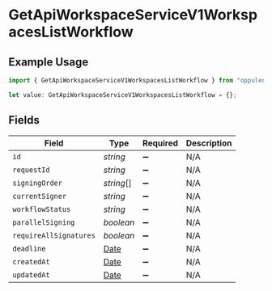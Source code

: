 # GetApiWorkspaceServiceV1WorkspacesListWorkflow

## Example Usage

```typescript
import { GetApiWorkspaceServiceV1WorkspacesListWorkflow } from "oppulence-backend-sdk/models/operations";

let value: GetApiWorkspaceServiceV1WorkspacesListWorkflow = {};
```

## Fields

| Field                                                                                         | Type                                                                                          | Required                                                                                      | Description                                                                                   |
| --------------------------------------------------------------------------------------------- | --------------------------------------------------------------------------------------------- | --------------------------------------------------------------------------------------------- | --------------------------------------------------------------------------------------------- |
| `id`                                                                                          | *string*                                                                                      | :heavy_minus_sign:                                                                            | N/A                                                                                           |
| `requestId`                                                                                   | *string*                                                                                      | :heavy_minus_sign:                                                                            | N/A                                                                                           |
| `signingOrder`                                                                                | *string*[]                                                                                    | :heavy_minus_sign:                                                                            | N/A                                                                                           |
| `currentSigner`                                                                               | *string*                                                                                      | :heavy_minus_sign:                                                                            | N/A                                                                                           |
| `workflowStatus`                                                                              | *string*                                                                                      | :heavy_minus_sign:                                                                            | N/A                                                                                           |
| `parallelSigning`                                                                             | *boolean*                                                                                     | :heavy_minus_sign:                                                                            | N/A                                                                                           |
| `requireAllSignatures`                                                                        | *boolean*                                                                                     | :heavy_minus_sign:                                                                            | N/A                                                                                           |
| `deadline`                                                                                    | [Date](https://developer.mozilla.org/en-US/docs/Web/JavaScript/Reference/Global_Objects/Date) | :heavy_minus_sign:                                                                            | N/A                                                                                           |
| `createdAt`                                                                                   | [Date](https://developer.mozilla.org/en-US/docs/Web/JavaScript/Reference/Global_Objects/Date) | :heavy_minus_sign:                                                                            | N/A                                                                                           |
| `updatedAt`                                                                                   | [Date](https://developer.mozilla.org/en-US/docs/Web/JavaScript/Reference/Global_Objects/Date) | :heavy_minus_sign:                                                                            | N/A                                                                                           |